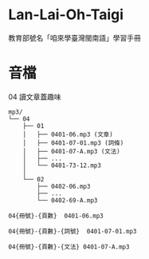 # Lan-Lai-Oh-Taigi
教育部號名「咱來學臺灣閩南語」學習手冊

# 音檔

04 讀文章蓋趣味
```
mp3/
└── 04
    ├── 01
    │   ├── 0401-06.mp3 (文章)
    │   ├── 0401-07-01.mp3 (詞條)
    │   ├── 0401-07-A.mp3 (文法)
    │   ├── ...
    │   └── 0401-73-12.mp3
    │
    └── 02
        ├── 0402-06.mp3
        ├── ...
        └── 0402-69-A.mp3
```
```
04{冊號}-{頁數}  0401-06.mp3

04{冊號}-{頁數}-{詞號}  0401-07-01.mp3

04{冊號}-{頁數}-{文法} 0401-07-A.mp3
```
